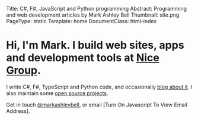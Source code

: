 Title: C#, F#, JavaScript and Python programming
Abstract: Programming and web development articles by Mark Ashley Bell
Thumbnail: site.png
PageType: static
Template: home
DocumentClass: html-index

# Hi, I'm Mark. I build web sites, apps and development tools at [Nice Group](https://nicegroup.io/ "External Link: Nice Group").

I write C#, F#, TypeScript and Python code,
and occasionally [blog about it](/articles.html). I also maintain some [open source projects](https://github.com/markashleybell "External Link: GitHub Profile").

Get in touch [@markashleybell](https://twitter.com/markashleybell "External Link: Twitter Profile"), or email <span class="e">[Turn On Javascript To View Email Address]</span>.
